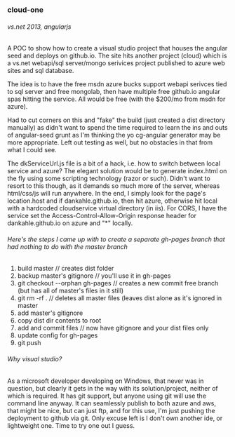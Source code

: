 ### cloud-one
###### vs.net 2013, angularjs

A POC to show how to create a visual studio project that houses the angular seed and deploys on github.io. The site hits another project (cloud) which is a vs.net webapi/sql server/mongo serivices project published to azure web sites and sql database. 

The idea is to have the free msdn azure bucks support webapi serivces tied to sql server and free mongolab, then have multiple free github.io angular spas hitting the service. All would be free (with the $200/mo from msdn for azure).

Had to cut corners on this and "fake" the build (just created a dist directory manually) as didn't want to spend the time required to learn the ins and outs of angular-seed grunt as I'm thinking the yo cg-angular generator may be more appropriate. Left out testing as well, but no obstacles in that from what I could see.

The dkServiceUrl.js file is a bit of a hack, i.e. how to switch between local service and azure? The elegant solution would be to generate index.html on the fly using some scripting technology (razor or such). Didn't want to resort to this though, as it demands so much more of the server, whereas html/css/js will run anywhere. In the end, I simply look for the page's location.host and if dankahle.github.io, then hit azure, otherwise hit local with a hardcoded cloudservice virtual directory (in iis). For CORS, I have the service set the Access-Control-Allow-Origin response header for dankahle.github.io on azure and "*" locally.

###### Here's the steps I came up with to create a separate gh-pages branch that had nothing to do with the master branch

1.	build master // creates dist folder
2.	backup master's gitignore // you'll use it in gh-pages
3.	git checkout --orphan gh-pages // creates a new commit free branch (but has all of master's files in it still)
4.	git rm -rf . // deletes all master files (leaves dist alone as it's ignored in master
5.	add master's gitignore
6.	copy dist dir contents to root
7.	add and commit files // now have gitignore and your dist files only
8.	update config for gh-pages
9.	git push

###### Why visual studio?
As a microsoft developer developing on Windows, that never was in question, but clearly it gets in the way with its solution/project, neither of which is required. It has git support, but anyone using git will use the command line anyway. It can seamlessly publish to both azure and aws, that might be nice, but can just ftp, and for this use, I'm just pushing the deployment to github via git. Only excuse left is I don't own another ide, or lightweight one. Time to try one out I guess. 

